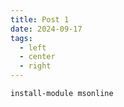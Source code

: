 ```yaml
---
title: Post 1
date: 2024-09-17
tags:
  - left
  - center
  - right
---
```


``` powershell
install-module msonline
```
